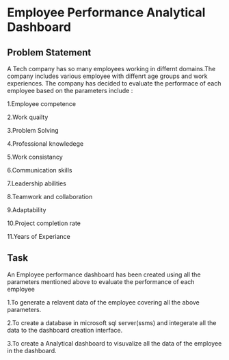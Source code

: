 # Employee Performance Analytical Dashboard

## Problem Statement
A Tech company has so many employees working in differnt domains.The company includes various employee with diffenrt age groups and work experiences.
The company has decided to evaluate the performace of each employee based on the parameters include : 

1.Employee competence

2.Work quailty

3.Problem Solving

4.Professional knowledege

5.Work consistancy

6.Communication skills

7.Leadership abilities

8.Teamwork and collaboration

9.Adaptability

10.Project completion rate

11.Years of Experiance

## Task
An Employee performance dashboard has been created using all the parameters mentioned above to evaluate the performance of each employee

1.To generate a relavent data of the employee covering all the above parameters.

2.To create a database in microsoft sql server(ssms) and integerate all the data to the dashboard creation interface.

3.To create a Analytical dashboard to visuvalize all the data of the employee in the dashboard.
